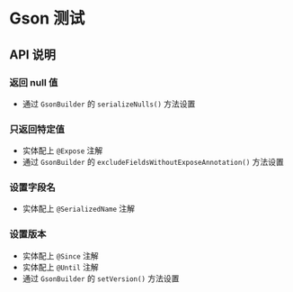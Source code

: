 # Gson 测试

## API 说明
### 返回 null 值
- 通过 `GsonBuilder` 的 `serializeNulls()` 方法设置

### 只返回特定值
- 实体配上 `@Expose` 注解
- 通过 `GsonBuilder` 的 `excludeFieldsWithoutExposeAnnotation()` 方法设置

### 设置字段名
- 实体配上 `@SerializedName` 注解

### 设置版本
- 实体配上 `@Since` 注解
- 实体配上 `@Until` 注解
- 通过 `GsonBuilder` 的 `setVersion()` 方法设置
